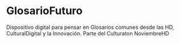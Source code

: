 # GlosarioFuturo
Dispositivo digital para pensar en Glosarios comunes desde las HD, CulturalDigital y la Innovación. Parte del Culturaton NoviembreHD
